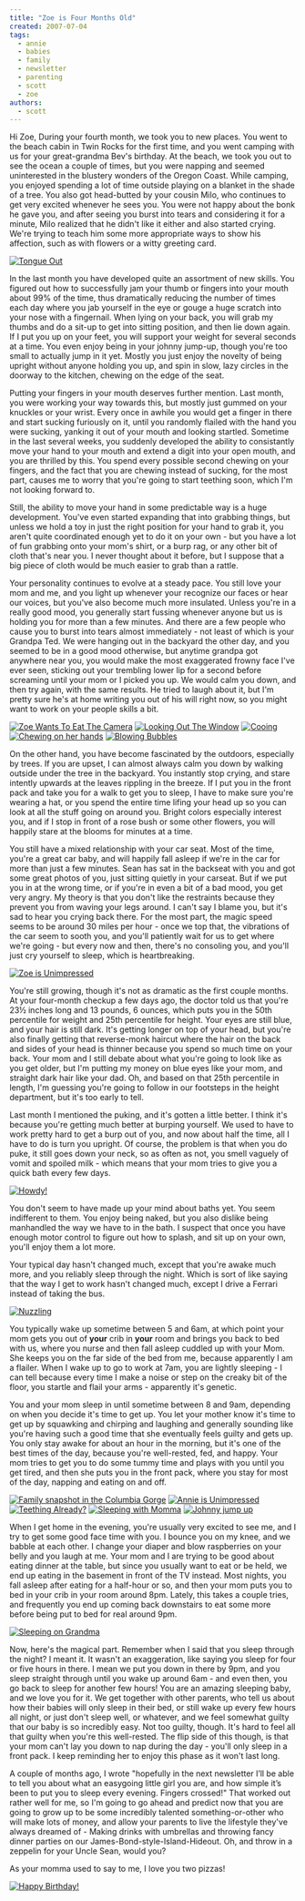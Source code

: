 ```yaml
---
title: "Zoe is Four Months Old"
created: 2007-07-04
tags:
  - annie
  - babies
  - family
  - newsletter
  - parenting
  - scott
  - zoe
authors:
  - scott
---
```


Hi Zoe, During your fourth month, we took you to new places. You went to the beach cabin in Twin Rocks for the first time, and you went camping with us for your great-grandma Bev's birthday. At the beach, we took you out to see the ocean a couple of times, but you were napping and seemed uninterested in the blustery wonders of the Oregon Coast. While camping, you enjoyed spending a lot of time outside playing on a blanket in the shade of a tree. You also got head-butted by your cousin Milo, who continues to get very excited whenever he sees you. You were not happy about the bonk he gave you, and after seeing you burst into tears and considering it for a minute, Milo realized that he didn't like it either and also started crying. We're trying to teach him some more appropriate ways to show his affection, such as with flowers or a witty greeting card.

[![Tongue Out](/images/573954101_b62d3fe449.jpg)](http://www.flickr.com/photos/spaceninja/573954101/)

In the last month you have developed quite an assortment of new skills. You figured out how to successfully jam your thumb or fingers into your mouth about 99% of the time, thus dramatically reducing the number of times each day where you jab yourself in the eye or gouge a huge scratch into your nose with a fingernail. When lying on your back, you will grab my thumbs and do a sit-up to get into sitting position, and then lie down again. If I put you up on your feet, you will support your weight for several seconds at a time. You even enjoy being in your johnny jump-up, though you're too small to actually jump in it yet. Mostly you just enjoy the novelty of being upright without anyone holding you up, and spin in slow, lazy circles in the doorway to the kitchen, chewing on the edge of the seat.

Putting your fingers in your mouth deserves further mention. Last month, you were working your way towards this, but mostly just gummed on your knuckles or your wrist. Every once in awhile you would get a finger in there and start sucking furiously on it, until you randomly flailed with the hand you were sucking, yanking it out of your mouth and looking startled. Sometime in the last several weeks, you suddenly developed the ability to consistantly move your hand to your mouth and extend a digit into your open mouth, and you are thrilled by this. You spend every possible second chewing on your fingers, and the fact that you are chewing instead of sucking, for the most part, causes me to worry that you're going to start teething soon, which I'm not looking forward to.

Still, the ability to move your hand in some predictable way is a huge development. You've even started expanding that into grabbing things, but unless we hold a toy in just the right position for your hand to grab it, you aren't quite coordinated enough yet to do it on your own - but you have a lot of fun grabbing onto your mom's shirt, or a burp rag, or any other bit of cloth that's near you. I never thought about it before, but I suppose that a big piece of cloth would be much easier to grab than a rattle.

Your personality continues to evolve at a steady pace. You still love your mom and me, and you light up whenever your recognize our faces or hear our voices, but you've also become much more insulated. Unless you're in a really good mood, you generally start fussing whenever anyone but us is holding you for more than a few minutes. And there are a few people who cause you to burst into tears almost immediately - not least of which is your Grandpa Ted. We were hanging out in the backyard the other day, and you seemed to be in a good mood otherwise, but anytime grandpa got anywhere near you, you would make the most exaggerated frowny face I've ever seen, sticking out your trembling lower lip for a second before screaming until your mom or I picked you up. We would calm you down, and then try again, with the same results. He tried to laugh about it, but I'm pretty sure he's at home writing you out of his will right now, so you might want to work on your people skills a bit.

[![Zoe Wants To Eat The Camera](/images/573731848_d42f915da6_s.jpg)](http://www.flickr.com/photos/spaceninja/573731848/) [![Looking Out The Window](/images/573982453_e32c0877fc_s.jpg)](http://www.flickr.com/photos/spaceninja/573982453/) [![Cooing](/images/573728108_e9ecf6c595_s.jpg)](http://www.flickr.com/photos/spaceninja/573728108/) [![Chewing on her hands](/images/573979991_2fefe7fec1_s.jpg)](http://www.flickr.com/photos/spaceninja/573979991/) [![Blowing Bubbles](/images/573978703_8629da0782_s.jpg)](http://www.flickr.com/photos/spaceninja/573978703/)

On the other hand, you have become fascinated by the outdoors, especially by trees. If you are upset, I can almost always calm you down by walking outside under the tree in the backyard. You instantly stop crying, and stare intently upwards at the leaves rippling in the breeze. If I put you in the front pack and take you for a walk to get you to sleep, I have to make sure you're wearing a hat, or you spend the entire time lifing your head up so you can look at all the stuff going on around you. Bright colors especially interest you, and if I stop in front of a rose bush or some other flowers, you will happily stare at the blooms for minutes at a time.

You still have a mixed relationship with your car seat. Most of the time, you're a great car baby, and will happily fall asleep if we're in the car for more than just a few minutes. Sean has sat in the backseat with you and got some great photos of you, just sitting quietly in your carseat. But if we put you in at the wrong time, or if you're in even a bit of a bad mood, you get very angry. My theory is that you don't like the restraints because they prevent you from waving your legs around. I can't say I blame you, but it's sad to hear you crying back there. For the most part, the magic speed seems to be around 30 miles per hour - once we top that, the vibrations of the car seem to sooth you, and you'll patiently wait for us to get where we're going - but every now and then, there's no consoling you, and you'll just cry yourself to sleep, which is heartbreaking.

[![Zoe is Unimpressed](/images/582520755_a01b876d11.jpg)](http://www.flickr.com/photos/spaceninja/582520755/)

You're still growing, though it's not as dramatic as the first couple months. At your four-month checkup a few days ago, the doctor told us that you're 23½ inches long and 13 pounds, 6 ounces, which puts you in the 50th percentile for weight and 25th percentile for height. Your eyes are still blue, and your hair is still dark. It's getting longer on top of your head, but you're also finally getting that reverse-monk haircut where the hair on the back and sides of your head is thinner because you spend so much time on your back. Your mom and I still debate about what you're going to look like as you get older, but I'm putting my money on blue eyes like your mom, and straight dark hair like your dad. Oh, and based on that 25th percentile in length, I'm guessing you're going to follow in our footsteps in the height department, but it's too early to tell.

Last month I mentioned the puking, and it's gotten a little better. I think it's because you're getting much better at burping yourself. We used to have to work pretty hard to get a burp out of you, and now about half the time, all I have to do is turn you upright. Of course, the problem is that when you do puke, it still goes down your neck, so as often as not, you smell vaguely of vomit and spoiled milk - which means that your mom tries to give you a quick bath every few days.

[![Howdy!](/images/626320171_4cb36a8bd2.jpg)](http://www.flickr.com/photos/spaceninja/626320171/)

You don't seem to have made up your mind about baths yet. You seem indifferent to them. You enjoy being naked, but you also dislike being manhandled the way we have to in the bath. I suspect that once you have enough motor control to figure out how to splash, and sit up on your own, you'll enjoy them a lot more.

Your typical day hasn't changed much, except that you're awake much more, and you reliably sleep through the night. Which is sort of like saying that the way I get to work hasn't changed much, except I drive a Ferrari instead of taking the bus.

[![Nuzzling](/images/573720682_0cfce91ab0.jpg)](http://www.flickr.com/photos/spaceninja/573720682/)

You typically wake up sometime between 5 and 6am, at which point your mom gets you out of **your** crib in **your** room and brings you back to bed with us, where you nurse and then fall asleep cuddled up with your Mom. She keeps you on the far side of the bed from me, because apparently I am a flailer. When I wake up to go to work at 7am, you are lightly sleeping - I can tell because every time I make a noise or step on the creaky bit of the floor, you startle and flail your arms - apparently it's genetic.

You and your mom sleep in until sometime between 8 and 9am, depending on when you decide it's time to get up. You let your mother know it's time to get up by squawking and chirping and laughing and generally sounding like you're having such a good time that she eventually feels guilty and gets up. You only stay awake for about an hour in the morning, but it's one of the best times of the day, because you're well-rested, fed, and happy. Your mom tries to get you to do some tummy time and plays with you until you get tired, and then she puts you in the front pack, where you stay for most of the day, napping and eating on and off.

[![Family snapshot in the Columbia Gorge](/images/619651922_c13c6d4974_s.jpg)](http://www.flickr.com/photos/spaceninja/619651922/) [![Annie is Unimpressed](/images/582517019_023468c8ec_s.jpg)](http://www.flickr.com/photos/spaceninja/582517019/) [![Teething Already?](/images/573690050_31b959e4c5_s.jpg)](http://www.flickr.com/photos/spaceninja/573690050/) [![Sleeping with Momma](/images/562550975_3fe4201717_s.jpg)](http://www.flickr.com/photos/spaceninja/562550975/) [![Johnny jump up](/images/545074744_389ad55438_s.jpg)](http://www.flickr.com/photos/spaceninja/545074744/)

When I get home in the evening, you're usually very excited to see me, and I try to get some good face time with you. I bounce you on my knee, and we babble at each other. I change your diaper and blow raspberries on your belly and you laugh at me. Your mom and I are trying to be good about eating dinner at the table, but since you usually want to eat or be held, we end up eating in the basement in front of the TV instead. Most nights, you fall asleep after eating for a half-hour or so, and then your mom puts you to bed in your crib in your room around 8pm. Lately, this takes a couple tries, and frequently you end up coming back downstairs to eat some more before being put to bed for real around 9pm.

[![Sleeping on Grandma](/images/573957639_52b76f2d7a.jpg)](http://www.flickr.com/photos/spaceninja/573957639/)

Now, here's the magical part. Remember when I said that you sleep through the night? I meant it. It wasn't an exaggeration, like saying you sleep for four or five hours in there. I mean we put you down in there by 9pm, and you sleep straight through until you wake up around 6am - and even then, you go back to sleep for another few hours! You are an amazing sleeping baby, and we love you for it. We get together with other parents, who tell us about how their babies will only sleep in their bed, or still wake up every few hours all night, or just don't sleep well, or whatever, and we feel somewhat guilty that our baby is so incredibly easy. Not too guilty, though. It's hard to feel all that guilty when you're this well-rested. The flip side of this though, is that your mom can't lay you down to nap during the day - you'll only sleep in a front pack. I keep reminding her to enjoy this phase as it won't last long.

A couple of months ago, I wrote "hopefully in the next newsletter I’ll be able to tell you about what an easygoing little girl you are, and how simple it’s been to put you to sleep every evening. Fingers crossed!" That worked out rather well for me, so I'm going to go ahead and predict now that you are going to grow up to be some incredibly talented something-or-other who will make lots of money, and allow your parents to live the lifestyle they've always dreamed of - Making drinks with umbrellas and throwing fancy dinner parties on our James-Bond-style-Island-Hideout. Oh, and throw in a zeppelin for your Uncle Sean, would you?

As your momma used to say to me, I love you two pizzas!

[![Happy Birthday!](/images/573945503_31b0e1886b.jpg)](http://www.flickr.com/photos/spaceninja/573945503/)
